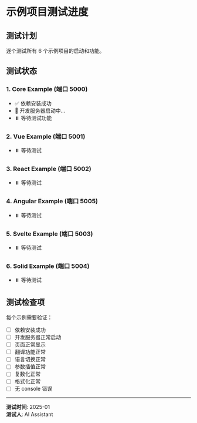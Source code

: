 # 示例项目测试进度

## 测试计划

逐个测试所有 6 个示例项目的启动和功能。

## 测试状态

### 1. Core Example (端口 5000)
- ✅ 依赖安装成功
- 🔄 开发服务器启动中...
- ⏸️ 等待测试功能

### 2. Vue Example (端口 5001)
- ⏸️ 等待测试

### 3. React Example (端口 5002)
- ⏸️ 等待测试

### 4. Angular Example (端口 5005)
- ⏸️ 等待测试

### 5. Svelte Example (端口 5003)
- ⏸️ 等待测试

### 6. Solid Example (端口 5004)
- ⏸️ 等待测试

## 测试检查项

每个示例需要验证：
- [ ] 依赖安装成功
- [ ] 开发服务器正常启动
- [ ] 页面正常显示
- [ ] 翻译功能正常
- [ ] 语言切换正常
- [ ] 参数插值正常
- [ ] 复数化正常
- [ ] 格式化正常
- [ ] 无 console 错误

---

**测试时间**: 2025-01  
**测试人**: AI Assistant

